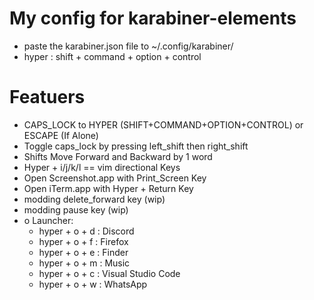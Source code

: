 # My config for karabiner-elements

- paste the karabiner.json file to ~/.config/karabiner/
- hyper : shift + command + option + control

# Featuers

- CAPS_LOCK to HYPER (SHIFT+COMMAND+OPTION+CONTROL) or ESCAPE (If Alone)
- Toggle caps_lock by pressing left_shift then right_shift
- Shifts Move Forward and Backward by 1 word
- Hyper + i/j/k/l == vim directional Keys
- Open Screenshot.app with Print_Screen Key
- Open iTerm.app with Hyper + Return Key
- modding delete_forward key (wip)
- modding pause key (wip)
- o Launcher:
  - hyper + o + d : Discord
  - hyper + o + f : Firefox
  - hyper + o + e : Finder
  - hyper + o + m : Music
  - hyper + o + c : Visual Studio Code
  - hyper + o + w : WhatsApp
